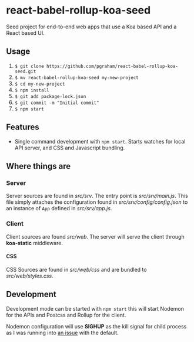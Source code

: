 # react-babel-rollup-koa-seed

Seed project for end-to-end web apps that use a Koa based API and a React based
UI.

## Usage

 1. `$ git clone https://github.com/pgraham/react-babel-rollup-koa-seed.git`
 2. `$ mv react-babel-rollup-koa-seed my-new-project`
 3. `$ cd my-new-project`
 4. `$ npm install`
 5. `$ git add package-lock.json`
 6. `$ git commit -m "Initial commit"`
 7. `$ npm start`

## Features

 - Single command development with `npm start`. Starts watches for local API
   server, and CSS and Javascript bundling.

## Where things are

### Server

Server sources are found in _src/srv_. The entry point is _src/srv/main.js_.
This file simply attaches the configuration found in
_src/srv/config/config.json_ to an instance of `App` defined in
_src/srv/app.js_.

### Client

Client sources are found _src/web_. The server will serve the client through
**koa-static** middleware.

#### CSS

CSS Sources are found in _src/web/css_ and are bundled to _src/web/styles.css_.

## Development

Development mode can be started with `npm start` this will start Nodemon for the
APIs and Postcss and Rollup for the client.

Nodemon configuration will use **SIGHUP** as the kill signal for child process
as I was running into [an issue](https://github.com/remy/nodemon/issues/1025)
with the default.
